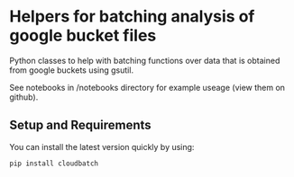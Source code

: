 # Helpers for batching analysis of google bucket files
Python classes to help with batching functions over data that is obtained
from google buckets using gsutil. 

See notebooks in /notebooks directory for example useage (view them on github).

## Setup and Requirements

You can install the latest version quickly by using:

```
pip install cloudbatch
```

